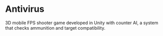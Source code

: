 # Antivirus
3D mobile FPS shooter game developed in Unity with counter AI, a system that checks ammunition and target compatibility.
